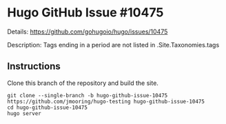 # Hugo GitHub Issue #10475

Details: <https://github.com/gohugoio/hugo/issues/10475>

Description: Tags ending in a period are not listed in .Site.Taxonomies.tags

## Instructions

Clone this branch of the repository and build the site.

```text
git clone --single-branch -b hugo-github-issue-10475 https://github.com/jmooring/hugo-testing hugo-github-issue-10475
cd hugo-github-issue-10475
hugo server
```
